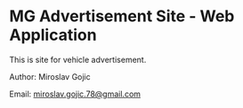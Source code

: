 # MG Advertisement Site - Web Application

This is site for vehicle advertisement.

Author: Miroslav Gojic 

Email: miroslav.gojic.78@gmail.com